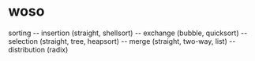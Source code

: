 woso
====
sorting
	-- insertion (straight, shellsort)
	-- exchange (bubble, quicksort)
	-- selection (straight, tree, heapsort)
	-- merge (straight, two-way, list)
	-- distribution (radix)
